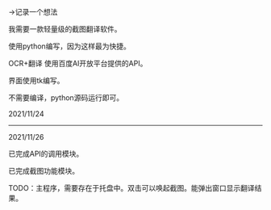 →记录一个想法

我需要一款轻量级的截图翻译软件。

使用python编写，因为这样最为快捷。

OCR+翻译 使用百度AI开放平台提供的API。

界面使用tk编写。

不需要编译，python源码运行即可。

2021/11/24

---

2021/11/26

已完成API的调用模块。

已完成截图功能模块。

TODO：主程序，需要存在于托盘中。双击可以唤起截图。能弹出窗口显示翻译结果。